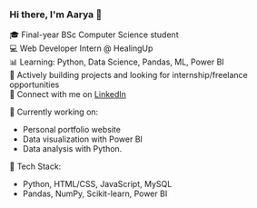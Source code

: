 ### Hi there, I'm Aarya 👋

🎓 Final-year BSc Computer Science student  
💻 Web Developer Intern @ HealingUp  
📊 Learning: Python, Data Science, Pandas, ML, Power BI  
🚀 Actively building projects and looking for internship/freelance opportunities  
🔗 Connect with me on [LinkedIn](www.linkedin.com/in/aarya-gawade-dec1512)

🌱 Currently working on:
- Personal portfolio website
- Data visualization with Power BI
- Data analysis with Python.

📌 Tech Stack:
- Python, HTML/CSS, JavaScript, MySQL  
- Pandas, NumPy, Scikit-learn, Power BI

